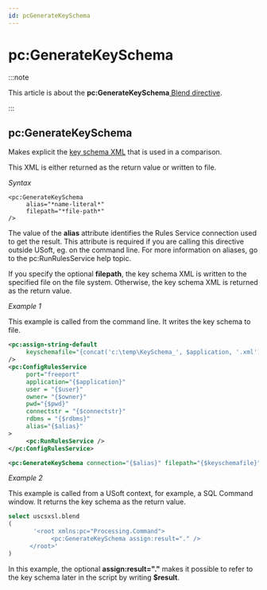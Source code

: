 ```yaml
---
id: pcGenerateKeySchema
---
```


# pc:GenerateKeySchema




:::note

This article is about the **pc:GenerateKeySchema**[ Blend directive](/Repositories/Blend_directives).

:::

## **pc:GenerateKeySchema**

Makes explicit the [key schema XML](/Repositories/Blend_directives/pcCompare.md) that is used in a comparison.

This XML is either returned as the return value or written to file.

*Syntax*

```
<pc:GenerateKeySchema
     alias="*name-literal*"
     filepath="*file-path*"
/>
```

The value of the **alias** attribute identifies the Rules Service connection used to get the result. This attribute is required if you are calling this directive outside USoft, eg. on the command line. For more information on aliases, go to the pc:RunRulesService help topic.

If you specify the optional **filepath**, the key schema XML is written to the specified file on the file system. Otherwise, the key schema XML is returned as the return value.

*Example 1*

This example is called from the command line. It writes the key schema to file.

```xml
<pc:assign-string-default
     keyschemafile="{concat('c:\temp\KeySchema_', $application, '.xml')"
/>
<pc:ConfigRulesService
     port="freeport"
     application="{$application}"
     user = "{$user}"
     owner= "{$owner}"
     pwd="{$pwd}"
     connectstr = "{$connectstr}"
     rdbms = "{$rdbms}"
     alias="{$alias}"
>
     <pc:RunRulesService />
</pc:ConfigRulesService>

<pc:GenerateKeySchema connection="{$alias}" filepath="{$keyschemafile}"/>
```

*Example 2*

This example is called from a USoft context, for example, a SQL Command window. It returns the key schema as the return value.

```sql
select uscsxsl.blend
(
       '<root xmlns:pc="Processing.Command">
            <pc:GenerateKeySchema assign:result="." />
      </root>'
)
```

In this example, the optional **assign:result="."** makes it possible to refer to the key schema later in the script by writing **$result**.
